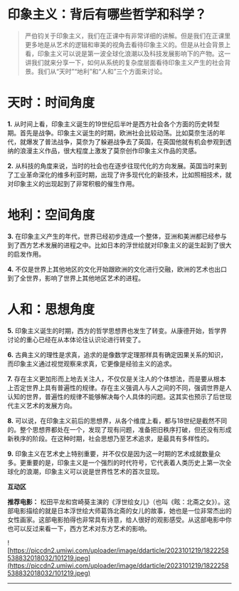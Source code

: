 # 印象主义：背后有哪些哲学和科学？

> 严伯钧关于印象主义，我们在正课中有非常详细的讲解。但是我们在正课里更多地是从艺术的逻辑和审美的视角去看待印象主义的。但是从社会背景上看，印象主义可以说是第一波全球化浪潮以及科技发展影响下的产物。这一讲我们就来分享一下，如何从系统的复杂度层面看待印象主义产生的社会背景。我们从“天时”“地利”和“人和”三个方面来讨论。

# 天时：时间角度

 **1.** 从时间上看，印象主义诞生的19世纪后半叶是西方社会各个方面的历史转型期。首先是战争。印象主义诞生的时期，欧洲社会比较动荡。比如莫奈生活的年代，就爆发了普法战争，莫奈为了躲避战争去了英国，在英国他就有机会参观到透纳的浪漫主义作品，很大程度上激发了莫奈创作印象主义作品的灵感。

 **2.** 从科技的角度来说，当时的社会也在逐步往现代化的方向发展。英国当时来到了工业革命深化的维多利亚时期，出现了许多现代化的新技术，比如照相技术，就对印象主义的出现起到了非常积极的催生作用。

# 地利：空间角度

 **3.** 在印象主义产生的年代，世界已经初步连成一个整体，亚洲和美洲都已经参与到了西方艺术发展的进程之中。比如日本的浮世绘就对印象主义的诞生起到了很大的启发作用。

 **4.** 不仅是世界上其他地区的文化开始跟欧洲的文化进行交融，欧洲的艺术也出口到了全世界，影响了世界上其他地区艺术的进程。

# 人和：思想角度

 **5.** 印象主义诞生的时期，西方的哲学思想界也发生了转变。从康德开始，哲学界讨论的重心已经在从本体论往认识论进行转变了。

 **6.** 古典主义的理性是求真，追求的是像数学定理那样具有确定因果关系的知识，而印象主义通过视觉观察来求真，它更像是经验主义的追求。

 **7.** 存在主义更加形而上地去关注人，不仅仅是关注人的个体想法，而是要从根本上否定世界上具有普遍性的规律。存在主义强调人与人之间的不同，强调世界是人认知的世界，普遍性的规律不能够解决每个人具体的问题。这其实也预示了后世现代主义艺术的发展方向。

 **8.** 可以说，在印象主义前后的思想界，从各个维度上看，都与18世纪是截然不同的。整个思想界都处在一个，发现了现有问题，准备把旧秩序打破，但还没有形成新秩序的阶段。在这种时期，社会思想乃至艺术追求，是最具有多样性的。

 **9.** 印象主义在艺术史上特别重要，并不仅仅是因为这一时期的艺术成就数量众多。更重要的是，印象主义是一个强烈的时代符号，它代表着人类历史上第一次全球化的浪潮，印象主义可以说是世界性艺术的首次显现。

 **互动区**

 **推荐电影：** 松田平龙和宫崎葵主演的《浮世绘女儿》（也叫《眩：北斋之女》）。这部电影描绘的就是日本浮世绘大师葛饰北斋的女儿的故事，她也是一位非常杰出的女性画家。这部电影拍得也非常具有诗意，给人很好的观影感受。从这部电影中你也可以反过来看一下，西方艺术对东方艺术的影响。

![https://piccdn2.umiwi.com/uploader/image/ddarticle/2023101219/1822258538832018032/101219.jpeg](https://piccdn2.umiwi.com/uploader/image/ddarticle/2023101219/1822258538832018032/101219.jpeg)

---

